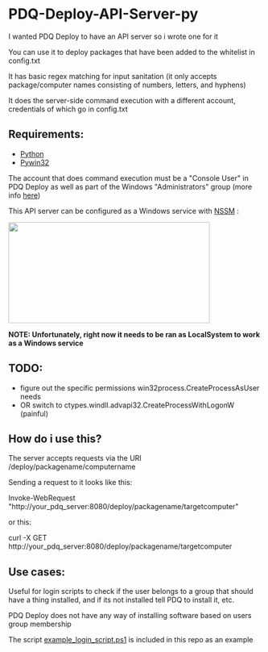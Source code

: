# PDQ-Deploy-API-Server-py

I wanted PDQ Deploy to have an API server so i wrote one for it

You can use it to deploy packages that have been added to the whitelist in config.txt

It has basic regex matching for input sanitation (it only accepts package/computer names consisting of numbers, letters, and hyphens)

It does the server-side command execution with a different account, credentials of which go in config.txt

## Requirements:

-  [Python](https://www.python.org/downloads/windows/)
-  [Pywin32](https://pypi.org/project/pywin32/)

The account that does command execution must be a "Console User" in PDQ Deploy as well as part of the Windows "Administrators" group (more info [here](https://help.pdq.com/hc/en-us/articles/115002510472-PDQ-Credentials-Explained))

This API server can be configured as a Windows service with [NSSM](http://nssm.cc/) :

<img src="https://github.com/albanqafa/PDQ-Deploy-API-Server-py/assets/37601993/327e1bd5-d837-45c7-ad00-22a56103a0ab" width="400" height="200">

**NOTE: Unfortunately, right now it needs to be ran as LocalSystem to work as a Windows service**

## TODO:

-  figure out the specific permissions win32process.CreateProcessAsUser needs
-  OR switch to ctypes.windll.advapi32.CreateProcessWithLogonW (painful)

## How do i use this?

The server accepts requests via the URI /deploy/packagename/computername

Sending a request to it looks like this:

Invoke-WebRequest "http://your_pdq_server:8080/deploy/packagename/targetcomputer"

or this:

curl -X GET http://your_pdq_server:8080/deploy/packagename/targetcomputer

## Use cases:

Useful for login scripts to check if the user belongs to a group that should have a thing installed, and if its not installed tell PDQ to install it, etc.

PDQ Deploy does not have any way of installing software based on users group membership

The script [example_login_script.ps1](https://github.com/albanqafa/PDQ-Deploy-API-Server-py/blob/main/example_login_script.ps1) is included in this repo as an example
